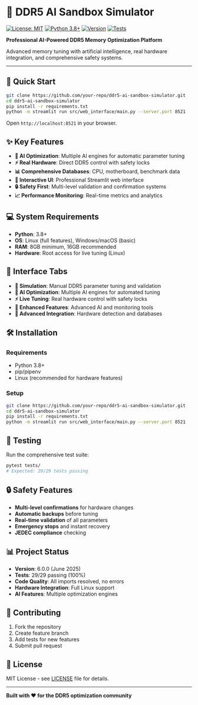 # 🧠 DDR5 AI Sandbox Simulator

[![License: MIT](https://img.shields.io/badge/License-MIT-yellow.svg)](https://opensource.org/licenses/MIT)
[![Python 3.8+](https://img.shields.io/badge/Python-3.8+-blue.svg)](https://www.python.org/downloads/)
[![Version](https://img.shields.io/badge/version-6.0-blue.svg)](#)
[![Tests](https://img.shields.io/badge/tests-29%2F29%20passing-green.svg)](#)

**Professional AI-Powered DDR5 Memory Optimization Platform**

Advanced memory tuning with artificial intelligence, real hardware integration, and comprehensive safety systems.

---

## 🚀 Quick Start

```bash
git clone https://github.com/your-repo/ddr5-ai-sandbox-simulator.git
cd ddr5-ai-sandbox-simulator
pip install -r requirements.txt
python -m streamlit run src/web_interface/main.py --server.port 8521
```

Open `http://localhost:8521` in your browser.

## ✨ Key Features

- **🧠 AI Optimization**: Multiple AI engines for automatic parameter tuning
- **⚡ Real Hardware**: Direct DDR5 control with safety locks
- **📊 Comprehensive Databases**: CPU, motherboard, benchmark data
- **🎯 Interactive UI**: Professional Streamlit web interface
- **🔒 Safety First**: Multi-level validation and confirmation systems
- **📈 Performance Monitoring**: Real-time metrics and analytics

## 💻 System Requirements

- **Python**: 3.8+
- **OS**: Linux (full features), Windows/macOS (basic)
- **RAM**: 8GB minimum, 16GB recommended
- **Hardware**: Root access for live tuning (Linux)

## 🎯 Interface Tabs

- **🎯 Simulation**: Manual DDR5 parameter tuning and validation
- **🧠 AI Optimization**: Multiple AI engines for automated tuning
- **⚡ Live Tuning**: Real hardware control with safety locks
- **🚀 Enhanced Features**: Advanced AI and monitoring tools
- **🔧 Advanced Integration**: Hardware detection and databases

## 🛠️ Installation

### Requirements
- Python 3.8+
- pip/pipenv
- Linux (recommended for hardware features)

### Setup
```bash
git clone https://github.com/your-repo/ddr5-ai-sandbox-simulator.git
cd ddr5-ai-sandbox-simulator
pip install -r requirements.txt
python -m streamlit run src/web_interface/main.py --server.port 8521
```

## 🧪 Testing

Run the comprehensive test suite:
```bash
pytest tests/
# Expected: 29/29 tests passing
```

## 🔒 Safety Features

- **Multi-level confirmations** for hardware changes
- **Automatic backups** before tuning
- **Real-time validation** of all parameters
- **Emergency stops** and instant recovery
- **JEDEC compliance** checking

## 📊 Project Status

- **Version**: 6.0.0 (June 2025)
- **Tests**: 29/29 passing (100%)
- **Code Quality**: All imports resolved, no errors
- **Hardware Integration**: Full Linux support
- **AI Features**: Multiple optimization engines

## 🤝 Contributing

1. Fork the repository
2. Create feature branch
3. Add tests for new features
4. Submit pull request

## 📄 License

MIT License - see [LICENSE](LICENSE) file for details.

---

**Built with ❤️ for the DDR5 optimization community**
